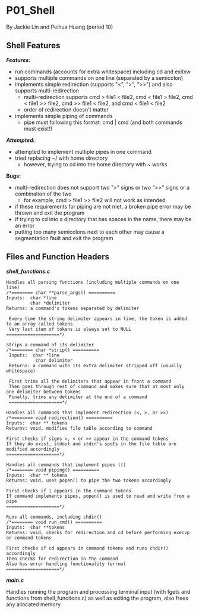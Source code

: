 # P01_Shell
By Jackie Lin and Peihua Huang (period 10)

## Shell Features
***Features:***
* run commands (accounts for extra whitespace) including cd and exitxw
* supports multiple commands on one line (separated by a semicolon)
* implements simple redirection (supports "<", ">", ">>") and also supports multi-redirection
  * multi-redirection supports cmd > file1 < file2, cmd < file1 > file2, cmd < file1 >> file2, cmd >> file1 < file2, and cmd < file1 < file2
  * order of redirection doesn't matter
* implements simple piping of commands
  * pipe must following this format: cmd | cmd (and both commands must exist!)  

***Attempted:***
* attempted to implement multiple pipes in one command
* tried replacing ~/ with home directory
  * however, trying to cd into the home directory with ~ works   

**Bugs:**
* multi-redirection does not support two ">" signs or two ">>" signs or a combination of the two
  * for example, cmd > file1 >> file2 will not work as intended
* if these requirements for piping are not met, a broken pipe error may be thrown and exit the program
* if trying to cd into a directory that has spaces in the name, there may be an error
* putting too many semicolons next to each other may cause a segmentation fault and exit the program

## Files and Function Headers
***shell_functions.c***    
  
```
Handles all parsing functions (including multiple commands on one line)  
/*======== char **parse_args() ==========  
Inputs:  char *line  
         char *delimiter  
Returns: a command's tokens separated by delimiter  
    
 Every time the string delimiter appears in line, the token is added to an array called tokens  
 Very last item of tokens is always set to NULL  
====================*/ 
```
```
Strips a command of its delimiter  
/*======== char *strip() ==========    
 Inputs:  char *line    
      	   char delimiter    
 Returns: a command with its extra delimiter stripped off (usually whitespace)    
    
 First trims all the delimiters that appear in front a command    
 Then goes through rest of command and makes sure that at most only one delimiter between tokens    
 Finally, trims any delimiter at the end of a command    
 ====================*/
```
```    
Handles all commands that implement redirection (<, >, or >>)
/*======== void redirection() ==========
Inputs:  char ** tokens
Returns: void, modifies file table according to command

First checks if signs >, < or >> appear in the command tokens
If they do exist, stdout and stdin's spots in the file table are modified accordingly
====================*/
```
```
Handles all commands that implement pipes (|)
/*======== void piping() ==========
Inputs:  char ** tokens
Returns: void, uses popen() to pipe the two tokens accordingly

First checks if | appears in the command tokens
If command implements pipes, popen() is used to read and write from a pipe
====================*/
```
```
Runs all commands, including chdir()
/*======== void run_cmd() ==========
Inputs:  char **tokens
Returns: void, checks for redirection and cd before performing execvp on command tokens

First checks if cd appears in command tokens and runs chdir() accordingly
Then checks for redirection in the command
Also has error handling functionality (errno)
====================*/
```

***main.c***
  
Handles running the program and processing terminal input (with fgets and functions from shell_functions.c) as well as exiting the program, also frees any allocated memory
